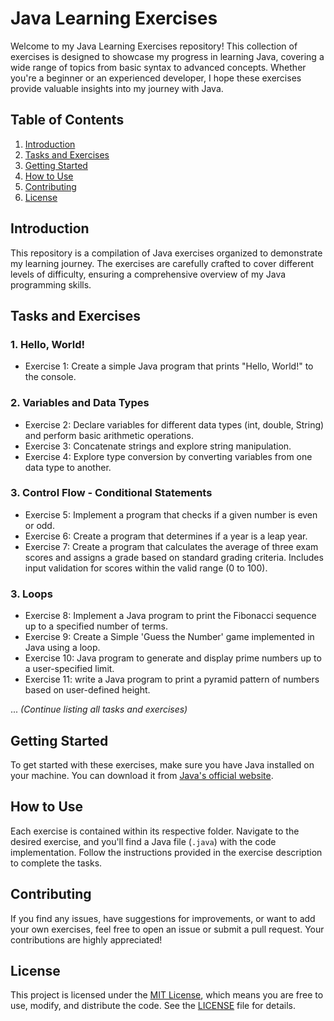 # Java Learning Exercises

Welcome to my Java Learning Exercises repository! This collection of exercises is designed to showcase my progress in learning Java, covering a wide range of topics from basic syntax to advanced concepts. Whether you're a beginner or an experienced developer, I hope these exercises provide valuable insights into my journey with Java.

## Table of Contents

1. [Introduction](#introduction)
2. [Tasks and Exercises](#tasks-and-exercises)
3. [Getting Started](#getting-started)
4. [How to Use](#how-to-use)
5. [Contributing](#contributing)
6. [License](#license)

## Introduction

This repository is a compilation of Java exercises organized to demonstrate my learning journey. The exercises are carefully crafted to cover different levels of difficulty, ensuring a comprehensive overview of my Java programming skills.

## Tasks and Exercises

### 1. Hello, World!
- Exercise 1: Create a simple Java program that prints "Hello, World!" to the console.

### 2. Variables and Data Types
- Exercise 2: Declare variables for different data types (int, double, String) and perform basic arithmetic operations.
- Exercise 3: Concatenate strings and explore string manipulation.
- Exercise 4: Explore type conversion by converting variables from one data type to another.

### 3. Control Flow - Conditional Statements
- Exercise 5: Implement a program that checks if a given number is even or odd.
- Exercise 6: Create a program that determines if a year is a leap year.
- Exercise 7: Create a program that calculates the average of three exam scores and assigns a grade based on standard grading criteria. Includes input validation for scores within the valid range (0 to 100).

### 3. Loops
- Exercise 8: Implement a Java program to print the Fibonacci sequence up to a specified number of terms.
- Exercise 9: Create a Simple 'Guess the Number' game implemented in Java using a loop.
- Exercise 10: Java program to generate and display prime numbers up to a user-specified limit.
- Exercise 11: write a Java program to print a pyramid pattern of numbers based on user-defined height.

... *(Continue listing all tasks and exercises)*

## Getting Started

To get started with these exercises, make sure you have Java installed on your machine. You can download it from [Java's official website](https://www.oracle.com/java/technologies/javase-downloads.html).

## How to Use

Each exercise is contained within its respective folder. Navigate to the desired exercise, and you'll find a Java file (`.java`) with the code implementation. Follow the instructions provided in the exercise description to complete the tasks.

## Contributing

If you find any issues, have suggestions for improvements, or want to add your own exercises, feel free to open an issue or submit a pull request. Your contributions are highly appreciated!

## License

This project is licensed under the [MIT License](LICENSE), which means you are free to use, modify, and distribute the code. See the [LICENSE](LICENSE) file for details.
